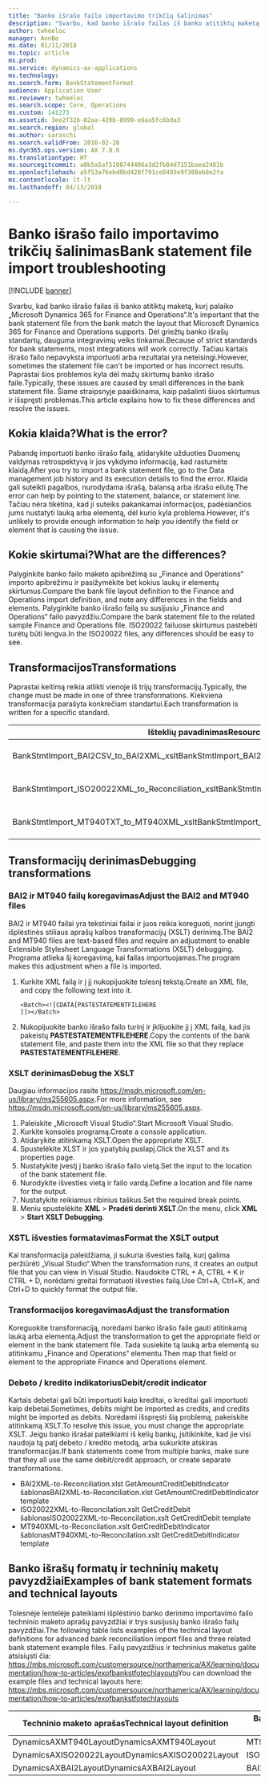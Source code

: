 ```yaml
---
title: "Banko išrašo failo importavimo trikčių šalinimas"
description: "Svarbu, kad banko išrašo failas iš banko atitiktų maketą, kurį palaiko „Microsoft Dynamics 365 for Finance and Operations“. Dėl griežtų banko išrašų standartų, dauguma integravimų veiks tinkamai. Tačiau kartais išrašo failo nepavyksta importuoti arba rezultatai yra neteisingi. Paprastai šios problemos kyla dėl mažų skirtumų banko išrašo faile. Šiame straipsnyje paaiškinama, kaip pašalinti šiuos skirtumus ir išspręsti problemas."
author: twheeloc
manager: AnnBe
ms.date: 01/11/2018
ms.topic: article
ms.prod: 
ms.service: dynamics-ax-applications
ms.technology: 
ms.search.form: BankStatementFormat
audience: Application User
ms.reviewer: twheeloc
ms.search.scope: Core, Operations
ms.custom: 141273
ms.assetid: 3ee2f32b-02aa-420b-8990-e6aa5fc6bda3
ms.search.region: global
ms.author: saraschi
ms.search.validFrom: 2016-02-28
ms.dyn365.ops.version: AX 7.0.0
ms.translationtype: HT
ms.sourcegitcommit: a8b5a5af5108744406a3d2fb84d7151baea2481b
ms.openlocfilehash: a5f53a76ebd0bd428f791ce8493e9f388eb8e2fa
ms.contentlocale: lt-lt
ms.lasthandoff: 04/13/2018

---
```


# <a name="bank-statement-file-import-troubleshooting"></a><span data-ttu-id="927f5-107">Banko išrašo failo importavimo trikčių šalinimas</span><span class="sxs-lookup"><span data-stu-id="927f5-107">Bank statement file import troubleshooting</span></span>

[!INCLUDE [banner](../includes/banner.md)]

<span data-ttu-id="927f5-108">Svarbu, kad banko išrašo failas iš banko atitiktų maketą, kurį palaiko „Microsoft Dynamics 365 for Finance and Operations“.</span><span class="sxs-lookup"><span data-stu-id="927f5-108">It's important that the bank statement file from the bank match the layout that Microsoft Dynamics 365 for Finance and Operations supports.</span></span> <span data-ttu-id="927f5-109">Dėl griežtų banko išrašų standartų, dauguma integravimų veiks tinkamai.</span><span class="sxs-lookup"><span data-stu-id="927f5-109">Because of strict standards for bank statements, most integrations will work correctly.</span></span> <span data-ttu-id="927f5-110">Tačiau kartais išrašo failo nepavyksta importuoti arba rezultatai yra neteisingi.</span><span class="sxs-lookup"><span data-stu-id="927f5-110">However, sometimes the statement file can't be imported or has incorrect results.</span></span> <span data-ttu-id="927f5-111">Paprastai šios problemos kyla dėl mažų skirtumų banko išrašo faile.</span><span class="sxs-lookup"><span data-stu-id="927f5-111">Typically, these issues are caused by small differences in the bank statement file.</span></span> <span data-ttu-id="927f5-112">Šiame straipsnyje paaiškinama, kaip pašalinti šiuos skirtumus ir išspręsti problemas.</span><span class="sxs-lookup"><span data-stu-id="927f5-112">This article explains how to fix these differences and resolve the issues.</span></span>

<a name="what-is-the-error"></a><span data-ttu-id="927f5-113">Kokia klaida?</span><span class="sxs-lookup"><span data-stu-id="927f5-113">What is the error?</span></span>
------------------

<span data-ttu-id="927f5-114">Pabandę importuoti banko išrašo failą, atidarykite užduoties Duomenų valdymas retrospektyvą ir jos vykdymo informaciją, kad rastumėte klaidą.</span><span class="sxs-lookup"><span data-stu-id="927f5-114">After you try to import a bank statement file, go to the Data management job history and its execution details to find the error.</span></span> <span data-ttu-id="927f5-115">Klaida gali suteikti pagalbos, nurodydama išrašą, balansą arba išrašo eilutę.</span><span class="sxs-lookup"><span data-stu-id="927f5-115">The error can help by pointing to the statement, balance, or statement line.</span></span> <span data-ttu-id="927f5-116">Tačiau nėra tikėtina, kad ji suteiks pakankamai informacijos, padėsiančios jums nustatyti lauką arba elementą, dėl kurio kyla problema.</span><span class="sxs-lookup"><span data-stu-id="927f5-116">However, it's unlikely to provide enough information to help you identify the field or element that is causing the issue.</span></span>

## <a name="what-are-the-differences"></a><span data-ttu-id="927f5-117">Kokie skirtumai?</span><span class="sxs-lookup"><span data-stu-id="927f5-117">What are the differences?</span></span>
<span data-ttu-id="927f5-118">Palyginkite banko failo maketo apibrėžimą su „Finance and Operations“ importo apibrėžimu ir pasižymėkite bet kokius laukų ir elementų skirtumus.</span><span class="sxs-lookup"><span data-stu-id="927f5-118">Compare the bank file layout definition to the Finance and Operations import definition, and note any differences in the fields and elements.</span></span> <span data-ttu-id="927f5-119">Palyginkite banko išrašo failą su susijusiu „Finance and Operations“ failo pavyzdžiu.</span><span class="sxs-lookup"><span data-stu-id="927f5-119">Compare the bank statement file to the related sample Finance and Operations file.</span></span> <span data-ttu-id="927f5-120">ISO20022 failuose skirtumus pastebėti turėtų būti lengva.</span><span class="sxs-lookup"><span data-stu-id="927f5-120">In the ISO20022 files, any differences should be easy to see.</span></span>

## <a name="transformations"></a><span data-ttu-id="927f5-121">Transformacijos</span><span class="sxs-lookup"><span data-stu-id="927f5-121">Transformations</span></span>
<span data-ttu-id="927f5-122">Paprastai keitimą reikia atlikti vienoje iš trijų transformacijų.</span><span class="sxs-lookup"><span data-stu-id="927f5-122">Typically, the change must be made in one of three transformations.</span></span> <span data-ttu-id="927f5-123">Kiekviena transformacija parašyta konkrečiam standartui.</span><span class="sxs-lookup"><span data-stu-id="927f5-123">Each transformation is written for a specific standard.</span></span>

| <span data-ttu-id="927f5-124">Išteklių pavadinimas</span><span class="sxs-lookup"><span data-stu-id="927f5-124">Resource name</span></span>                                         | <span data-ttu-id="927f5-125">Failo vardas</span><span class="sxs-lookup"><span data-stu-id="927f5-125">File name</span></span>                          |
|-------------------------------------------------------|------------------------------------|
| <span data-ttu-id="927f5-126">BankStmtImport\_BAI2CSV\_to\_BAI2XML\_xslt</span><span class="sxs-lookup"><span data-stu-id="927f5-126">BankStmtImport\_BAI2CSV\_to\_BAI2XML\_xslt</span></span>            | <span data-ttu-id="927f5-127">BAI2CSV-to-BAI2XML.xslt</span><span class="sxs-lookup"><span data-stu-id="927f5-127">BAI2CSV-to-BAI2XML.xslt</span></span>            |
| <span data-ttu-id="927f5-128">BankStmtImport\_ISO20022XML\_to\_Reconciliation\_xslt</span><span class="sxs-lookup"><span data-stu-id="927f5-128">BankStmtImport\_ISO20022XML\_to\_Reconciliation\_xslt</span></span> | <span data-ttu-id="927f5-129">ISO20022XML-to-Reconciliation.xslt</span><span class="sxs-lookup"><span data-stu-id="927f5-129">ISO20022XML-to-Reconciliation.xslt</span></span> |
| <span data-ttu-id="927f5-130">BankStmtImport\_MT940TXT\_to\_MT940XML\_xslt</span><span class="sxs-lookup"><span data-stu-id="927f5-130">BankStmtImport\_MT940TXT\_to\_MT940XML\_xslt</span></span>          | <span data-ttu-id="927f5-131">MT940TXT-to-MT940XML.xslt</span><span class="sxs-lookup"><span data-stu-id="927f5-131">MT940TXT-to-MT940XML.xslt</span></span>          |

## <a name="debugging-transformations"></a><span data-ttu-id="927f5-132">Transformacijų derinimas</span><span class="sxs-lookup"><span data-stu-id="927f5-132">Debugging transformations</span></span>
### <a name="adjust-the-bai2-and-mt940-files"></a><span data-ttu-id="927f5-133">BAI2 ir MT940 failų koregavimas</span><span class="sxs-lookup"><span data-stu-id="927f5-133">Adjust the BAI2 and MT940 files</span></span>

<span data-ttu-id="927f5-134">BAI2 ir MT940 failai yra tekstiniai failai ir juos reikia koreguoti, norint įjungti išplėstinės stiliaus aprašų kalbos transformacijų (XSLT) derinimą.</span><span class="sxs-lookup"><span data-stu-id="927f5-134">The BAI2 and MT940 files are text-based files and require an adjustment to enable Extensible Stylesheet Language Transformations (XSLT) debugging.</span></span> <span data-ttu-id="927f5-135">Programa atlieka šį koregavimą, kai failas importuojamas.</span><span class="sxs-lookup"><span data-stu-id="927f5-135">The program makes this adjustment when a file is imported.</span></span>

1.  <span data-ttu-id="927f5-136">Kurkite XML failą ir į jį nukopijuokite tolesnį tekstą.</span><span class="sxs-lookup"><span data-stu-id="927f5-136">Create an XML file, and copy the following text into it.</span></span>

        <Batch><![CDATA[PASTESTATEMENTFILEHERE
        ]]></Batch>

2.  <span data-ttu-id="927f5-137">Nukopijuokite banko išrašo failo turinį ir įklijuokite jį į XML failą, kad jis pakeistų **PASTESTATEMENTFILEHERE**.</span><span class="sxs-lookup"><span data-stu-id="927f5-137">Copy the contents of the bank statement file, and paste them into the XML file so that they replace **PASTESTATEMENTFILEHERE**.</span></span>

### <a name="debug-the-xslt"></a><span data-ttu-id="927f5-138">XSLT derinimas</span><span class="sxs-lookup"><span data-stu-id="927f5-138">Debug the XSLT</span></span>

<span data-ttu-id="927f5-139">Daugiau informacijos rasite <https://msdn.microsoft.com/en-us/library/ms255605.aspx>.</span><span class="sxs-lookup"><span data-stu-id="927f5-139">For more information, see <https://msdn.microsoft.com/en-us/library/ms255605.aspx>.</span></span>

1.  <span data-ttu-id="927f5-140">Paleiskite „Microsoft Visual Studio“.</span><span class="sxs-lookup"><span data-stu-id="927f5-140">Start Microsoft Visual Studio.</span></span>
2.  <span data-ttu-id="927f5-141">Kurkite konsolės programą.</span><span class="sxs-lookup"><span data-stu-id="927f5-141">Create a console application.</span></span>
3.  <span data-ttu-id="927f5-142">Atidarykite atitinkamą XSLT.</span><span class="sxs-lookup"><span data-stu-id="927f5-142">Open the appropriate XSLT.</span></span>
4.  <span data-ttu-id="927f5-143">Spustelėkite XLST ir jos ypatybių puslapį.</span><span class="sxs-lookup"><span data-stu-id="927f5-143">Click the XLST and its properties page.</span></span>
5.  <span data-ttu-id="927f5-144">Nustatykite įvestį į banko išrašo failo vietą.</span><span class="sxs-lookup"><span data-stu-id="927f5-144">Set the input to the location of the bank statement file.</span></span>
6.  <span data-ttu-id="927f5-145">Nurodykite išvesties vietą ir failo vardą.</span><span class="sxs-lookup"><span data-stu-id="927f5-145">Define a location and file name for the output.</span></span>
7.  <span data-ttu-id="927f5-146">Nustatykite reikiamus ribinius taškus.</span><span class="sxs-lookup"><span data-stu-id="927f5-146">Set the required break points.</span></span>
8.  <span data-ttu-id="927f5-147">Meniu spustelėkite **XML** &gt; **Pradėti derinti XSLT**.</span><span class="sxs-lookup"><span data-stu-id="927f5-147">On the menu, click **XML** &gt; **Start XSLT Debugging**.</span></span>

### <a name="format-the-xslt-output"></a><span data-ttu-id="927f5-148">XSTL išvesties formatavimas</span><span class="sxs-lookup"><span data-stu-id="927f5-148">Format the XSLT output</span></span>

<span data-ttu-id="927f5-149">Kai transformacija paleidžiama, ji sukuria išvesties failą, kurį galima peržiūrėti „Visual Studio“.</span><span class="sxs-lookup"><span data-stu-id="927f5-149">When the transformation runs, it creates an output file that you can view in Visual Studio.</span></span> <span data-ttu-id="927f5-150">Naudokite CTRL + A, CTRL + K ir CTRL + D, norėdami greitai formatuoti išvesties failą.</span><span class="sxs-lookup"><span data-stu-id="927f5-150">Use Ctrl+A, Ctrl+K, and Ctrl+D to quickly format the output file.</span></span>

### <a name="adjust-the-transformation"></a><span data-ttu-id="927f5-151">Transformacijos koregavimas</span><span class="sxs-lookup"><span data-stu-id="927f5-151">Adjust the transformation</span></span>

<span data-ttu-id="927f5-152">Koreguokite transformaciją, norėdami banko išrašo faile gauti atitinkamą lauką arba elementą.</span><span class="sxs-lookup"><span data-stu-id="927f5-152">Adjust the transformation to get the appropriate field or element in the bank statement file.</span></span> <span data-ttu-id="927f5-153">Tada susiekite tą lauką arba elementą su atitinkamu „Finance and Operations“ elementu.</span><span class="sxs-lookup"><span data-stu-id="927f5-153">Then map that field or element to the appropriate Finance and Operations element.</span></span>

### <a name="debitcredit-indicator"></a><span data-ttu-id="927f5-154">Debeto / kredito indikatorius</span><span class="sxs-lookup"><span data-stu-id="927f5-154">Debit/credit indicator</span></span>

<span data-ttu-id="927f5-155">Kartais debetai gali būti importuoti kaip kreditai, o kreditai gali importuoti kaip debetai.</span><span class="sxs-lookup"><span data-stu-id="927f5-155">Sometimes, debits might be imported as credits, and credits might be imported as debits.</span></span> <span data-ttu-id="927f5-156">Norėdami išspręsti šią problemą, pakeiskite atitinkamą XSLT.</span><span class="sxs-lookup"><span data-stu-id="927f5-156">To resolve this issue, you must change the appropriate XSLT.</span></span> <span data-ttu-id="927f5-157">Jeigu banko išrašai pateikiami iš kelių bankų, įsitikinkite, kad jie visi naudoja tą patį debeto / kredito metodą, arba sukurkite atskiras transformacijas.</span><span class="sxs-lookup"><span data-stu-id="927f5-157">If bank statements come from multiple banks, make sure that they all use the same debit/credit approach, or create separate transformations.</span></span>

-   <span data-ttu-id="927f5-158">BAI2XML-to-Reconciliation.xlst GetAmountCreditDebitIndicator šablonas</span><span class="sxs-lookup"><span data-stu-id="927f5-158">BAI2XML-to-Reconciliation.xlst GetAmountCreditDebitIndicator template</span></span>
-   <span data-ttu-id="927f5-159">ISO20022XML-to-Reconcilation.xslt GetCreditDebit šablonas</span><span class="sxs-lookup"><span data-stu-id="927f5-159">ISO20022XML-to-Reconcilation.xslt GetCreditDebit template</span></span>
-   <span data-ttu-id="927f5-160">MT940XML-to-Reconcilation.xslt GetCreditDebitIndicator šablonas</span><span class="sxs-lookup"><span data-stu-id="927f5-160">MT940XML-to-Reconcilation.xslt GetCreditDebitIndicator template</span></span>

## <a name="examples-of-bank-statement-formats-and-technical-layouts"></a><span data-ttu-id="927f5-161">Banko išrašų formatų ir techninių maketų pavyzdžiai</span><span class="sxs-lookup"><span data-stu-id="927f5-161">Examples of bank statement formats and technical layouts</span></span>
<span data-ttu-id="927f5-162">Tolesnėje lentelėje pateikiami išplėstinio banko derinimo importavimo failo techninio maketo aprašų pavyzdžiai ir trys susijusių banko išrašo failų pavyzdžiai.</span><span class="sxs-lookup"><span data-stu-id="927f5-162">The following table lists examples of the technical layout definitions for advanced bank reconciliation import files and three related bank statement example files.</span></span> <span data-ttu-id="927f5-163">Failų pavyzdžius ir techninius maketus galite atsisiųsti čia: https://mbs.microsoft.com/customersource/northamerica/AX/learning/documentation/how-to-articles/exofbankstfotechlayouts</span><span class="sxs-lookup"><span data-stu-id="927f5-163">You can download the example files and technical layouts here: https://mbs.microsoft.com/customersource/northamerica/AX/learning/documentation/how-to-articles/exofbankstfotechlayouts</span></span>  


| <span data-ttu-id="927f5-164">Techninio maketo aprašas</span><span class="sxs-lookup"><span data-stu-id="927f5-164">Technical layout definition</span></span>                             | <span data-ttu-id="927f5-165">Banko išrašo failo pavyzdys</span><span class="sxs-lookup"><span data-stu-id="927f5-165">Bank statement example file</span></span>          |
|---------------------------------------------------------|--------------------------------------|
| <span data-ttu-id="927f5-166">DynamicsAXMT940Layout</span><span class="sxs-lookup"><span data-stu-id="927f5-166">DynamicsAXMT940Layout</span></span>                                   | <span data-ttu-id="927f5-167">MT940StatementExample</span><span class="sxs-lookup"><span data-stu-id="927f5-167">MT940StatementExample</span></span>                |
| <span data-ttu-id="927f5-168">DynamicsAXISO20022Layout</span><span class="sxs-lookup"><span data-stu-id="927f5-168">DynamicsAXISO20022Layout</span></span>                                | <span data-ttu-id="927f5-169">ISO20022StatementExample</span><span class="sxs-lookup"><span data-stu-id="927f5-169">ISO20022StatementExample</span></span>             |
| <span data-ttu-id="927f5-170">DynamicsAXBAI2Layout</span><span class="sxs-lookup"><span data-stu-id="927f5-170">DynamicsAXBAI2Layout</span></span>                                    | <span data-ttu-id="927f5-171">BAI2StatementExample</span><span class="sxs-lookup"><span data-stu-id="927f5-171">BAI2StatementExample</span></span>                 |






